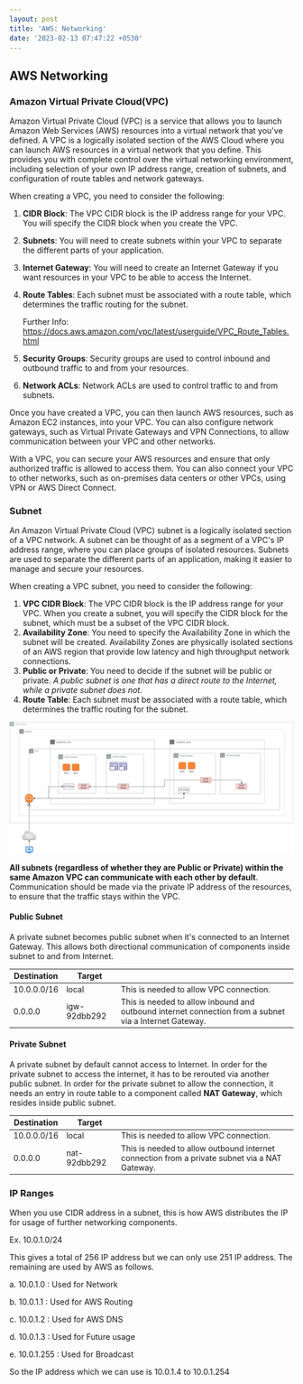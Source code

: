 ```yaml
---
layout: post
title: 'AWS: Networking'
date: '2023-02-13 07:47:22 +0530'
---
```


## AWS Networking

### Amazon Virtual Private Cloud(VPC)

Amazon Virtual Private Cloud (VPC) is a service that allows you to launch Amazon Web Services (AWS) resources into a virtual network that you've defined. A VPC is a logically isolated section of the AWS Cloud where you can launch AWS resources in a virtual network that you define. This provides you with complete control over the virtual networking environment, including selection of your own IP address range, creation of subnets, and configuration of route tables and network gateways.

When creating a VPC, you need to consider the following:

1. **CIDR Block**: The VPC CIDR block is the IP address range for your VPC. You will specify the CIDR block when you create the VPC.

2. **Subnets**: You will need to create subnets within your VPC to separate the different parts of your application.

3. **Internet Gateway**: You will need to create an Internet Gateway if you want resources in your VPC to be able to access the Internet.

4. **Route Tables**: Each subnet must be associated with a route table, which determines the traffic routing for the subnet. 

   Further Info: https://docs.aws.amazon.com/vpc/latest/userguide/VPC_Route_Tables.html

5. **Security Groups**: Security groups are used to control inbound and outbound traffic to and from your resources.

6. **Network ACLs**: Network ACLs are used to control traffic to and from subnets.

Once you have created a VPC, you can then launch AWS resources, such as Amazon EC2 instances, into your VPC. You can also configure network gateways, such as Virtual Private Gateways and VPN Connections, to allow communication between your VPC and other networks.

With a VPC, you can secure your AWS resources and ensure that only authorized traffic is allowed to access them. You can also connect your VPC to other networks, such as on-premises data centers or other VPCs, using VPN or AWS Direct Connect.

### Subnet

An Amazon Virtual Private Cloud (VPC) subnet is a logically isolated section of a VPC network. A subnet can be thought of as a segment of a VPC's IP address range, where you can place groups of isolated resources. Subnets are used to separate the different parts of an application, making it easier to manage and secure your resources.

When creating a VPC subnet, you need to consider the following:

1. **VPC CIDR Block**: The VPC CIDR block is the IP address range for your VPC. When you create a subnet, you will specify the CIDR block for the subnet, which must be a subset of the VPC CIDR block.
2. **Availability Zone**: You need to specify the Availability Zone in which the subnet will be created. Availability Zones are physically isolated sections of an AWS region that provide low latency and high throughput network connections.
3. **Public or Private**: You need to decide if the subnet will be public or private. *A public subnet is one that has a direct route to the Internet, while a private subnet does not.*
4. **Route Table**: Each subnet must be associated with a route table, which determines the traffic routing for the subnet.

![AWS Networking](/assets/img/AWS%20Concepts-Page-2.jpg)

**All subnets (regardless of whether they are Public or Private) within the same Amazon VPC can communicate with each other by default**. Communication should be made via the private IP address of the resources, to ensure that the traffic stays within the VPC. 

#### Public Subnet

A private subnet becomes public subnet when it's connected to an Internet Gateway. This allows both directional communication of components inside subnet to and from Internet.

| Destination | Target       |                                                              |
| ----------- | ------------ | ------------------------------------------------------------ |
| 10.0.0.0/16 | local        | This is needed to allow VPC connection.                      |
| 0.0.0.0     | igw-92dbb292 | This is needed to allow inbound and outbound internet connection from a subnet via a Internet Gateway. |

#### Private Subnet

A private subnet by default cannot access to Internet. In order for the private subnet to access the internet, it has to be rerouted via another public subnet. In order for the private subnet to allow the connection, it needs an entry in route table to a component called **NAT Gateway**, which resides inside public subnet.

| Destination | Target       |                                                              |
| ----------- | ------------ | ------------------------------------------------------------ |
| 10.0.0.0/16 | local        | This is needed to allow VPC connection.                      |
| 0.0.0.0     | nat-92dbb292 | This is needed to allow outbound internet connection from a private subnet via a NAT Gateway. |

### IP Ranges

When you use CIDR address in a subnet, this is how AWS distributes the IP for usage of further networking components.

Ex. 10.0.1.0/24

This gives a total of 256 IP address but we can only use 251 IP address. The remaining are used by AWS as follows.

a. 10.0.1.0 : Used for Network

b. 10.0.1.1 : Used for AWS Routing

c. 10.0.1.2 : Used for AWS DNS

d. 10.0.1.3 : Used for Future usage

e. 10.0.1.255 : Used for Broadcast



So the IP address which we can use is 10.0.1.4 to 10.0.1.254